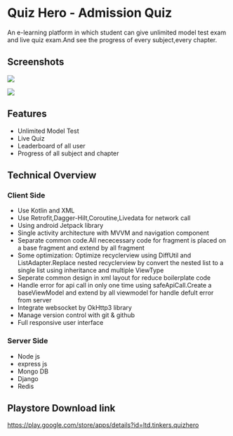 
# Quiz Hero - Admission Quiz

An e-learning platform in which student can give unlimited model test exam and live quiz exam.And see the progress of every subject,every chapter.


## Screenshots


![](https://user-images.githubusercontent.com/53580076/221098427-831c6d77-f9ac-47de-9dc9-e472737c725f.png)


![](https://user-images.githubusercontent.com/53580076/221098394-39eb86aa-6cff-4043-a21d-83a8202475d4.png)
## Features

- Unlimited Model Test
- Live Quiz
- Leaderboard of all user
- Progress of all subject and chapter


## Technical Overview

### Client Side
- Use Kotlin and XML
- Use Retrofit,Dagger-Hilt,Coroutine,Livedata for network call
- Using android Jetpack library
- Single activity  architecture with MVVM and navigation component
- Separate common code.All nececessary code for fragment is placed on a base fragment and extend by all fragment
- Some optimization: Optimize recyclerview using DiffUtil and ListAdapter.Replace nested recyclerview by convert the       nested list to a single list using inheritance and multiple ViewType
- Seperate common design in xml layout for reduce boilerplate code
- Handle error for api call in only one time using safeApiCall.Create a baseViewModel and extend by all viewmodel for handle defult error from server
- Integrate websocket by OkHttp3 library 
- Manage version control with git & github
- Full responsive user interface

### Server Side
- Node js
- express js
- Mongo DB
- Django
- Redis


## Playstore Download link
https://play.google.com/store/apps/details?id=ltd.tinkers.quizhero
